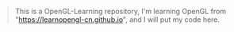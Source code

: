 > This is a OpenGL-Learning repository, I'm learning OpenGL from "https://learnopengl-cn.github.io", and I will put my code here.

